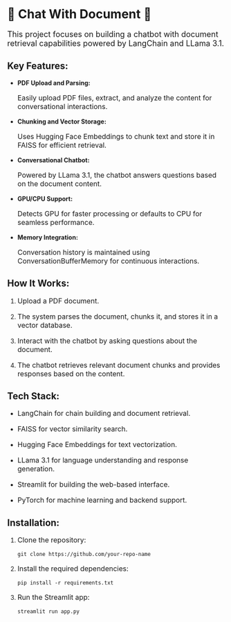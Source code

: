 <h1>🦙 Chat With Document 📄</h1>

<p style="font-size:18px;">This project focuses on building a chatbot with document retrieval capabilities powered by LangChain and LLama 3.1.</p>

<h2>Key Features:</h2>
<ul>
    <li><strong>PDF Upload and Parsing:</strong> <p style="font-size:16px;">Easily upload PDF files, extract, and analyze the content for conversational interactions.</p></li>
    <li><strong>Chunking and Vector Storage:</strong> <p style="font-size:16px;">Uses Hugging Face Embeddings to chunk text and store it in FAISS for efficient retrieval.</p></li>
    <li><strong>Conversational Chatbot:</strong> <p style="font-size:16px;">Powered by LLama 3.1, the chatbot answers questions based on the document content.</p></li>
    <li><strong>GPU/CPU Support:</strong> <p style="font-size:16px;">Detects GPU for faster processing or defaults to CPU for seamless performance.</p></li>
    <li><strong>Memory Integration:</strong> <p style="font-size:16px;">Conversation history is maintained using ConversationBufferMemory for continuous interactions.</p></li>
</ul>

<h2>How It Works:</h2>
<ol>
    <li><p style="font-size:16px;">Upload a PDF document.</p></li>
    <li><p style="font-size:16px;">The system parses the document, chunks it, and stores it in a vector database.</p></li>
    <li><p style="font-size:16px;">Interact with the chatbot by asking questions about the document.</p></li>
    <li><p style="font-size:16px;">The chatbot retrieves relevant document chunks and provides responses based on the content.</p></li>
</ol>

<h2>Tech Stack:</h2>
<ul>
    <li><p style="font-size:16px;">LangChain for chain building and document retrieval.</p></li>
    <li><p style="font-size:16px;">FAISS for vector similarity search.</p></li>
    <li><p style="font-size:16px;">Hugging Face Embeddings for text vectorization.</p></li>
    <li><p style="font-size:16px;">LLama 3.1 for language understanding and response generation.</p></li>
    <li><p style="font-size:16px;">Streamlit for building the web-based interface.</p></li>
    <li><p style="font-size:16px;">PyTorch for machine learning and backend support.</p></li>
</ul>

<h2>Installation:</h2>
<ol>
    <li><p style="font-size:16px;">Clone the repository:</p>
        <pre><code>git clone https://github.com/your-repo-name</code></pre>
    </li>
    <li><p style="font-size:16px;">Install the required dependencies:</p>
        <pre><code>pip install -r requirements.txt</code></pre>
    </li>
    <li><p style="font-size:16px;">Run the Streamlit app:</p>
        <pre><code>streamlit run app.py</code></pre>
    </li>
</ol>
